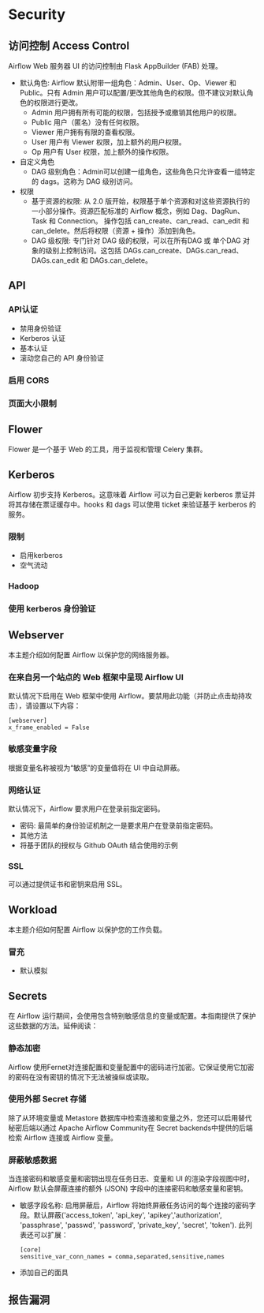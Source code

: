 # Security
## 访问控制 Access Control
Airflow Web 服务器 UI 的访问控制由 Flask AppBuilder (FAB) 处理。
* 默认角色: Airflow 默认附带一组角色：Admin、User、Op、Viewer 和 Public。只有 Admin 用户可以配置/更改其他角色的权限。但不建议对默认角色的权限进行更改。
  * Admin 用户拥有所有可能的权限，包括授予或撤销其他用户的权限。
  * Public 用户（匿名）没有任何权限。
  * Viewer 用户拥有有限的查看权限。
  * User 用户有 Viewer 权限，加上额外的用户权限。
  * Op 用户有 User 权限，加上额外的操作权限。
* 自定义角色
  * DAG 级别角色：Admin可以创建一组角色，这些角色只允许查看一组特定的 dags。这称为 DAG 级别访问。
* 权限
  * 基于资源的权限: 从 2.0 版开始，权限基于单个资源和对这些资源执行的一小部分操作。资源匹配标准的 Airflow 概念，例如 Dag、DagRun、Task 和 Connection。
操作包括 can_create、can_read、can_edit 和 can_delete。然后将权限（资源 + 操作）添加到角色。
  * DAG 级权限: 专门针对 DAG 级的权限，可以在所有DAG 或 单个DAG 对象的级别上控制访问。这包括 DAGs.can_create、DAGs.can_read、DAGs.can_edit 和 DAGs.can_delete。

## API
### API认证
* 禁用身份验证
* Kerberos 认证
* 基本认证
* 滚动您自己的 API 身份验证
### 启用 CORS
### 页面大小限制

## Flower
Flower 是一个基于 Web 的工具，用于监视和管理 Celery 集群。

## Kerberos
Airflow 初步支持 Kerberos。这意味着 Airflow 可以为自己更新 kerberos 票证并将其存储在票证缓存中。hooks 和 dags 可以使用 ticket 来验证基于 kerberos 的服务。
### 限制
* 启用kerberos
* 空气流动
### Hadoop
### 使用 kerberos 身份验证

## Webserver
本主题介绍如何配置 Airflow 以保护您的网络服务器。
### 在来自另一个站点的 Web 框架中呈现 Airflow UI
默认情况下启用在 Web 框架中使用 Airflow。要禁用此功能（并防止点击劫持攻击），请设置以下内容：
```
[webserver]
x_frame_enabled = False
```

### 敏感变量字段
根据变量名称被视为“敏感”的变量值将在 UI 中自动屏蔽。

### 网络认证
默认情况下，Airflow 要求用户在登录前指定密码。
* 密码: 最简单的身份验证机制之一是要求用户在登录前指定密码。
* 其他方法
* 将基于团队的授权与 Github OAuth 结合使用的示例
### SSL
可以通过提供证书和密钥来启用 SSL。

## Workload
本主题介绍如何配置 Airflow 以保护您的工作负载。
### 冒充
* 默认模拟

## Secrets
在 Airflow 运行期间，会使用包含特别敏感信息的变量或配置。本指南提供了保护这些数据的方法。延伸阅读：
### 静态加密
Airflow 使用Fernet对连接配置和变量配置中的密码进行加密。它保证使用它加密的密码在没有密钥的情况下无法被操纵或读取。
### 使用外部 Secret 存储
除了从环境变量或 Metastore 数据库中检索连接和变量之外，您还可以启用替代秘密后端以通过 Apache Airflow Community在 Secret backends中提供的后端检索 Airflow 连接或 Airflow 变量。
### 屏蔽敏感数据
当连接密码和敏感变量和密钥出现在任务日志、变量和 UI 的渲染字段视图中时，Airflow 默认会屏蔽连接的额外 (JSON) 字段中的连接密码和敏感变量和密钥。
* 敏感字段名称: 启用屏蔽后，Airflow 将始终屏蔽任务访问的每个连接的密码字段。默认屏蔽('access_token', 'api_key', 'apikey','authorization', 'passphrase', 'passwd', 'password', 'private_key', 'secret', 'token'). 此列表还可以扩展：
  ```
  [core]
  sensitive_var_conn_names = comma,separated,sensitive,names
  ```
* 添加自己的面具

## 报告漏洞
